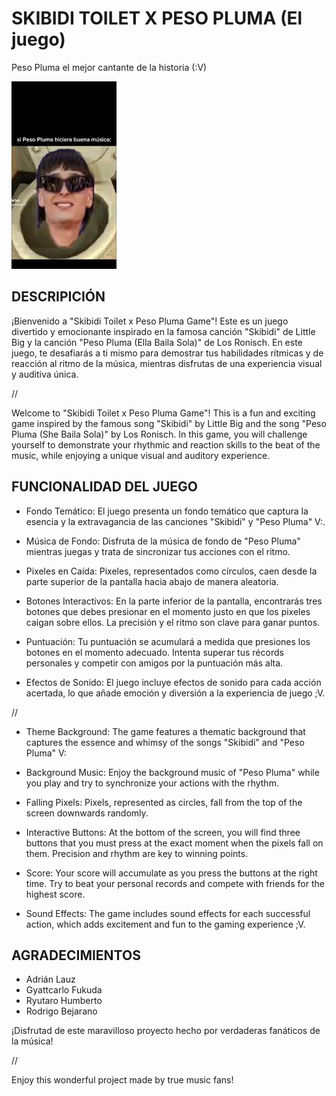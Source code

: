 # SKIBIDI TOILET X PESO PLUMA (El juego)
Peso Pluma el mejor cantante de la historia (:V)

![SKBTxPP](/quelepareceesamorra.jpeg)

## DESCRIPICIÓN

¡Bienvenido a "Skibidi Toilet x Peso Pluma Game"! Este es un juego divertido y emocionante inspirado en la famosa canción "Skibidi" de Little Big y la canción "Peso Pluma (Ella Baila Sola)" de Los Ronisch. En este juego, te desafiarás a ti mismo para demostrar tus habilidades rítmicas y de reacción al ritmo de la música, mientras disfrutas de una experiencia visual y auditiva única.

//

Welcome to "Skibidi Toilet x Peso Pluma Game"! This is a fun and exciting game inspired by the famous song "Skibidi" by Little Big and the song "Peso Pluma (She Baila Sola)" by Los Ronisch. In this game, you will challenge yourself to demonstrate your rhythmic and reaction skills to the beat of the music, while enjoying a unique visual and auditory experience.

## FUNCIONALIDAD DEL JUEGO 

- Fondo Temático: El juego presenta un fondo temático que captura la esencia y la extravagancia de las canciones "Skibidi" y "Peso Pluma" V:.

- Música de Fondo: Disfruta de la música de fondo de "Peso Pluma" mientras juegas y trata de sincronizar tus acciones con el ritmo.

- Pixeles en Caída: Pixeles, representados como círculos, caen desde la parte superior de la pantalla hacia abajo de manera aleatoria.

- Botones Interactivos: En la parte inferior de la pantalla, encontrarás tres botones que debes presionar en el momento justo en que los pixeles caigan sobre ellos. La precisión y el ritmo son clave para ganar puntos.

- Puntuación: Tu puntuación se acumulará a medida que presiones los botones en el momento adecuado. Intenta superar tus récords personales y competir con amigos por la puntuación más alta.

- Efectos de Sonido: El juego incluye efectos de sonido para cada acción acertada, lo que añade emoción y diversión a la experiencia de juego ;V.

//

- Theme Background: The game features a thematic background that captures the essence and whimsy of the songs "Skibidi" and "Peso Pluma" V:

- Background Music: Enjoy the background music of "Peso Pluma" while you play and try to synchronize your actions with the rhythm.

- Falling Pixels: Pixels, represented as circles, fall from the top of the screen downwards randomly.

- Interactive Buttons: At the bottom of the screen, you will find three buttons that you must press at the exact moment when the pixels fall on them. Precision and rhythm are key to winning points.

- Score: Your score will accumulate as you press the buttons at the right time. Try to beat your personal records and compete with friends for the highest score.

- Sound Effects: The game includes sound effects for each successful action, which adds excitement and fun to the gaming experience ;V.

## AGRADECIMIENTOS

- Adrián Lauz
- Gyattcarlo Fukuda
- Ryutaro Humberto
- Rodrigo Bejarano

¡Disfrutad de este maravilloso proyecto hecho por verdaderas fanáticos de la música!

//

Enjoy this wonderful project made by true music fans!
